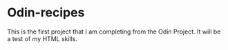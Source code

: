 # Odin-recipes
This is the first project that I am completing from the Odin Project. It will be a test of my HTML skills. 
